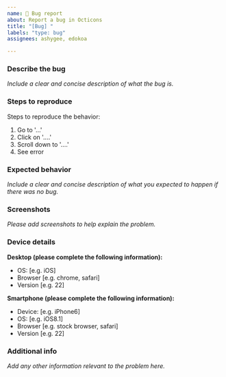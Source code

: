 ```yaml
---
name: 🐞 Bug report
about: Report a bug in Octicons 
title: "[Bug] "
labels: "type: bug"
assignees: ashygee, edokoa

---
```


<!-- Note: When including screenshots, images, and other visual media, please include alt text or, if there are several of them, a higher level written explanation of what's represented in the images. -->

### Describe the bug
_Include a clear and concise description of what the bug is._


### Steps to reproduce
Steps to reproduce the behavior:
1. Go to '...'
2. Click on '....'
3. Scroll down to '....'
4. See error

### Expected behavior
_Include a clear and concise description of what you expected to happen if there was no bug._

### Screenshots
_Please add screenshots to help explain the problem._

### Device details

**Desktop (please complete the following information):**
 - OS: [e.g. iOS]
 - Browser [e.g. chrome, safari]
 - Version [e.g. 22]

**Smartphone (please complete the following information):**
 - Device: [e.g. iPhone6]
 - OS: [e.g. iOS8.1]
 - Browser [e.g. stock browser, safari]
 - Version [e.g. 22]

### Additional info
_Add any other information relevant to the problem here._
